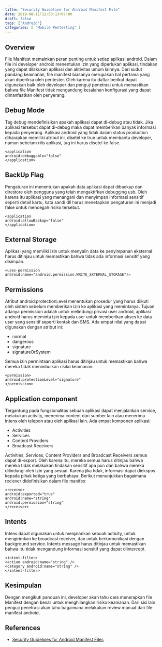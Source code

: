 ```yaml
---
title: "Security Guideline for Android Manifest File"
date: 2019-08-11T12:50:13+07:00
draft: false
tags: ["Android"]
categories: [ "Mobile Pentesting" ]
---
```


## Overview
File Manifest memainkan peran penting untuk setiap aplikasi android. Dalam file ini developer android menentukan izin yang diperlukan aplikasi, tindakan yang dapat dilakukan aplikasi dan aktivitas umum lainnya. Dari sudut pandang keamanan, file manifest biasanya merupakan hal pertama yang akan diperiksa oleh pentester. Oleh karena itu daftar berikut dapat digunakan baik oleh developer dan penguji penetrasi untuk memastikan bahwa file Manifest tidak mengandung kesalahan konfigurasi yang dapat dimanfaatkan oleh penyerang.


## Debug Mode

Tag debug mendefinisikan apakah aplikasi dapat di-debug atau tidak. Jika aplikasi tersebut dapat di-debug maka dapat memberikan banyak informasi kepada penyerang. Aplikasi android yang tidak dalam status production diharapkan memiliki atribut ini, disetel ke true untuk membantu developer, namun sebelum rilis aplikasi, tag ini harus disetel ke false.

    <application
    android:debuggable="false"
    </application>

## BackUp Flag

Pengaturan ini menentukan apakah data aplikasi dapat dibackup dan direstore oleh pengguna yang telah mengaktifkan debugging usb. Oleh karena itu aplikasi yang menangani dan menyimpan informasi sensitif seperti detail kartu, kata sandi dll harus menetapkan pengaturan ini menjadi false untuk mencegah risiko tersebut.

    <application
    android:allowBackup="false"
    </application>

## External Storage

Aplikasi yang memiliki izin untuk menyalin data ke penyimpanan eksternal harus ditinjau untuk memastikan bahwa tidak ada informasi sensitif yang disimpan.

    <uses-permission android:name="android.permission.WRITE_EXTERNAL_STORAGE"/>
 

## Permissions

Atribut android:protectionLevel menentukan prosedur yang harus diikuti oleh sistem sebelum memberikan izin ke aplikasi yang memintanya. Tujuan adanya permission adalah untuk melindungi privasi user android, aplikasi android harus meminta izin kepada user untuk memberikan akses ke data user yang sensitif seperti kontak dan SMS. Ada empat nilai yang dapat digunakan dengan atribut ini: 

- normal
- dangerous
- signature
- signatureOrSystem

Semua izin permintaan aplikasi harus ditinjau untuk memastikan bahwa mereka tidak menimbulkan risiko keamanan.

    <permission>
    android:protectionLevel="signature"
    </permission>

## Application component

Tergantung pada fungsionalitas sebuah aplikasi dapat menjalankan service, melakukan activity, menerima content dari sumber lain atau menerima intens oleh telepon atau oleh aplikasi lain. Ada empat komponen aplikasi:

- Activities
- Services
- Content Providers
- Broadcast Receivers

Activities, Services, Content Providers and Broadcast Receivers semua dapat di-export. Oleh karena itu, mereka semua harus ditinjau bahwa mereka tidak melakukan tindakan sensitif apa pun dan bahwa mereka dilindungi oleh izin yang sesuai. Karena jika tidak, informasi dapat diekspos kepada pihak ketiga yang berbahaya.  Berikut menunjukkan bagaimana reciever didefinisikan dalam file manifes:

    <receiver
    android:exported="true"
    android:name="string"
    android:permission="string"
    </receiver>

## Intents

Intens dapat digunakan untuk menjalankan sebuah acticity, untuk mengirimkan ke broadcast receiver, dan untuk berkomunikasi dengan background service. Intents message harus ditinjau untuk memastikan bahwa itu tidak mengandung informasi sensitif yang dapat diintercept.

    <intent-filter>
    <action android:name="string" />
    <category android:name="string" />
    </intent-filter>


## Kesimpulan
Dengan mengikuti panduan ini, developer akan tahu cara menerapkan file Manifest dengan benar untuk menghilangkan risiko keamanan. Dari sisi lain penguji penetrasi akan tahu bagaimana melakukan review manual dari file manifest android.

## References
- [Security Guidelines for Android Manifest Files](https://pentestlab.blog/2017/01/24/security-guidelines-for-android-manifest-files/)